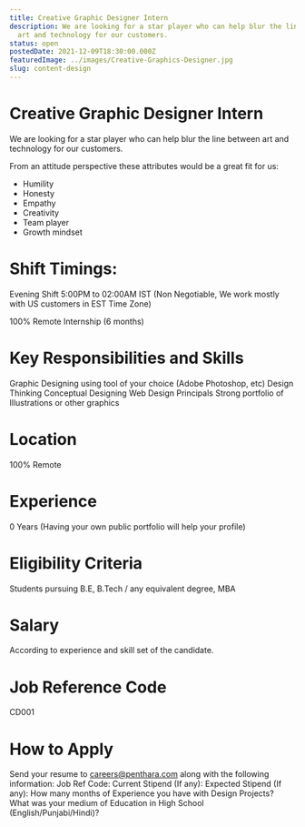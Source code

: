 ```yaml
---
title: Creative Graphic Designer Intern
description: We are looking for a star player who can help blur the line between
  art and technology for our customers.
status: open
postedDate: 2021-12-09T18:30:00.000Z
featuredImage: ../images/Creative-Graphics-Designer.jpg
slug: content-design
---
```

# Creative Graphic Designer Intern

We are looking for a star player who can help blur the line between art and technology for our customers.

From an attitude perspective these attributes would be a great fit for us:

* Humility
* Honesty
* Empathy
* Creativity
* Team player
* Growth mindset

# Shift Timings:

Evening Shift 5:00PM to 02:00AM IST (Non Negotiable, We work mostly with US customers in EST Time Zone)

100% Remote Internship (6 months)

# Key Responsibilities and Skills

Graphic Designing using tool of your choice (Adobe Photoshop, etc)
Design Thinking
Conceptual Designing
Web Design Principals
Strong portfolio of Illustrations or other graphics

# Location

100% Remote

# Experience

0 Years (Having your own public portfolio will help your profile)

# Eligibility Criteria

Students pursuing B.E, B.Tech / any equivalent degree, MBA 

# Salary

According to experience and skill set of the candidate.

# Job Reference Code

CD001

# How to Apply

Send your resume to careers@penthara.com along with the following information:
Job Ref Code:
Current Stipend (If any):
Expected Stipend (If any):
How many months of Experience you have with Design Projects?
What was your medium of Education in High School (English/Punjabi/Hindi)?